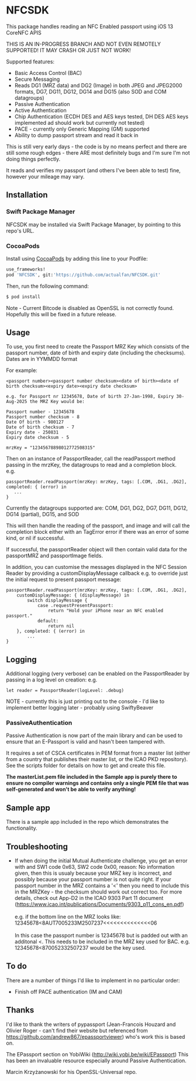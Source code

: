 # NFCSDK

This package handles reading an NFC Enabled passport using iOS 13 CoreNFC APIS

THIS IS AN IN-PROGRESS BRANCH AND NOT EVEN REMOTELY SUPPORTED! IT MAY CRASH OR JUST NOT WORK!


Supported features:
* Basic Access Control (BAC)
* Secure Messaging
* Reads DG1 (MRZ data) and DG2 (Image) in both JPEG and JPEG2000 formats, DG7, DG11, DG12, DG14 and DG15 (also SOD and COM datagroups)
* Passive Authentication
* Active Authentication
* Chip Authentication (ECDH DES and AES keys tested, DH DES AES keys implemented ad should work but currently not tested)
* PACE - currently only Generic Mapping (GM) supported
* Ability to dump passport stream and read it back in

This is still very early days - the code is by no means perfect and there are still some rough edges  - there ARE most definitely bugs and I'm sure I'm not doing things perfectly. 

It reads and verifies my passport (and others I've been able to test) fine, however your mileage may vary.

## Installation
### Swift Package Manager

NFCSDK may be installed via Swift Package Manager, by pointing to this repo's URL.


### CocoaPods

Install using [CocoaPods](http://cocoapods.org) by adding this line to your Podfile:

```ruby
use_frameworks!
pod 'NFCSDK', git:'https://github.com/actualfan/NFCSDK.git'  
```

Then, run the following command:

```bash
$ pod install
```

Note - Current Bitcode is disabled as OpenSSL is not correctly found.  Hopefully this will be fixed in a future release.

## Usage 
To use, you first need to create the Passport MRZ Key which consists of the passport number, date of birth and expiry date (including the checksums).
Dates are in YYMMDD format

For example:

```
<passport number><passport number checksum><date of birth><date of birth checksum><expiry date><expiry date checksum>

e.g. for Passport nr 12345678, Date of birth 27-Jan-1998, Expiry 30-Aug-2025 the MRZ Key would be:

Passport number - 12345678
Passport number checksum - 8
Date Of birth - 980127
Date of birth checksum - 7
Expiry date - 250831
Expiry date checksum - 5

mrzKey = "12345678898012772508315"
```

Then on an instance of PassportReader, call the readPassport method passing in the mrzKey, the datagroups to read and a completion block.  
e.g.

```
passportReader.readPassport(mrzKey: mrzKey, tags: [.COM, .DG1, .DG2], completed: { (error) in
   ...
}
```

Currently the datagroups supported are: COM, DG1, DG2, DG7, DG11, DG12, DG14 (partial), DG15, and SOD

This will then handle the reading of the passport, and image and will call the completion block either with an TagError error if there was an error of some kind, or nil if successful.

If successful, the passportReader object will then contain valid data for the passportMRZ and passportImage fields.

In addition, you can customise the messages displayed in the NFC Session Reader by providing a customDisplayMessage callback
e.g. to override just the initial request to present passport message:

```
passportReader.readPassport(mrzKey: mrzKey, tags: [.COM, .DG1, .DG2],
    customDisplayMessage: { (displayMessage) in
        switch displayMessage {
            case .requestPresentPassport:
                return "Hold your iPhone near an NFC enabled passport."
            default: 
                return nil
    }, completed: { (error) in
        ...
}
```


## Logging
Additional logging (very verbose)  can be enabled on the PassportReader by passing in a log level on creation:
e.g.

```
let reader = PassportReader(logLevel: .debug)
```

NOTE - currently this is just printing out to the console - I'd like to implement better logging later - probably using SwiftyBeaver 

### PassiveAuthentication
Passive Authentication is now part of the main library and can be used to ensure that an E-Passport is valid and hasn't been tampered with.

It requires a set of CSCA certificates in PEM format from a master list (either from a country that publishes their master list, or the ICAO PKD repository). See the scripts folder for details on how to get and create this file.

**The masterList.pem file included in the Sample app is purely there to ensure no compiler warnings and contains only a single PEM file that was self-generated and won't be able to verify anything!**

## Sample app
There is a sample app included in the repo which demonstrates the functionality.


## Troubleshooting
* If when doing the initial Mutual Authenticate challenge, you get an error with and SW1 code 0x63, SW2 code 0x00, reason: No information given, then this is usualy because your MRZ key is incorrect, and possibly because your passport number is not quite right.  If your passport number in the MRZ contains a '<' then you need to include this in the MRZKey - the checksum should work out correct too.  For more details, check out App-D2 in the ICAO 9303 Part 11 document (https://www.icao.int/publications/Documents/9303_p11_cons_en.pdf)
<br><br>e.g. if the bottom line on the MRZ looks like:
12345678<8AUT7005233M2507237<<<<<<<<<<<<<<06
<br><br>
In this case the passport number is 12345678 but is padded out with an additonal <. This needs to be included in the MRZ key used for BAC.
e.g. 12345678<870052332507237 would be the key used.



## To do
There are a number of things I'd like to implement in no particular order:
 * Finish off PACE authentication (IM and CAM)
 

## Thanks
I'd like to thank the writers of pypassport (Jean-Francois Houzard and Olivier Roger - can't find their website but referenced from https://github.com/andrew867/epassportviewer) who's work this is based on.

The EPassport section on YobiWiki (http://wiki.yobi.be/wiki/EPassport)  This has been an invaluable resource especially around Passive Authentication.

Marcin Krzyżanowski for his OpenSSL-Universal repo.

